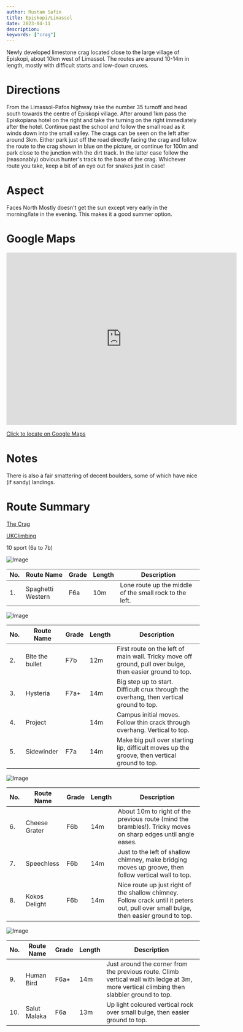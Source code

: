 ```yaml
---
author: Rustam Safin
title: Episkopi/Limassol
date: 2023-04-11
description:
keywords: ["crag"]
---
```


Newly developed limestone crag located close to the large village of Episkopi, about 10km west of Limassol. The routes are around 10-14m in length, mostly with difficult starts and low-down cruxes.

# Directions

From the Limassol-Pafos highway take the number 35 turnoff and head south towards the centre of Episkopi village. After around 1km pass the Episkopiana hotel on the right and take the turning on the right immediately after the hotel. Continue past the school and follow the small road as it winds down into the small valley. The crags can be seen on the left after around 3km. Either park just off the road directly facing the crag and follow the route to the crag shown in blue on the picture, or continue for 100m and park close to the junction with the dirt track. In the latter case follow the (reasonably) obvious hunter's track to the base of the crag. Whichever route you take, keep a bit of an eye out for snakes just in case!

# Aspect

Faces North Mostly doesn't get the sun except very early in the morning/late in the evening. This makes it a good summer option.

# Google Maps

<iframe src="https://www.google.com/maps/embed?pb=!1m17!1m12!1m3!1d4250.8910824330715!2d32.873129315231715!3d34.67768298044045!2m3!1f0!2f0!3f0!3m2!1i1024!2i768!4f13.1!3m2!1m1!2zMzTCsDQwJzM5LjciTiAzMsKwNTInMzEuMSJF!5e1!3m2!1sen!2s!4v1681193113447!5m2!1sen!2s" width="600" height="450" style="border:0;" allowfullscreen="" loading="lazy" referrerpolicy="no-referrer-when-downgrade"></iframe>

[Click to locate on Google Maps](https://goo.gl/maps/NoNgW8mbnXnFAvYj8)

# Notes

There is also a fair smattering of decent boulders, some of which have nice (if sandy) landings.

# Route Summary

[The Crag](https://www.thecrag.com/en/climbing/middle-east/area/5398683633)

[UKClimbing](https://www.ukclimbing.com/logbook/crags/limmasol-25458/#episkopi_limmasol_routes)

10 sport (6a to 7b)


![Image](/episkopi-limassol/epi_lem_1.jpg)


| No. | Route Name        | Grade | Length | Description                                             |
| --- | ----------------- | ----- | ------ | ------------------------------------------------------- |
| 1.  | Spaghetti Western | F6a   | 10m    | Lone route up the middle of the small rock to the left. |



![Image](/episkopi-limassol/epi_lem_2.jpg)


| No. | Route Name      | Grade | Length | Description                                                                                               |
| --- | --------------- | ----- | ------ | --------------------------------------------------------------------------------------------------------- |
| 2.  | Bite the bullet | F7b   | 12m    | First route on the left of main wall. Tricky move off ground, pull over bulge, then easier ground to top. |
| 3.  | Hysteria        | F7a+  | 14m    | Big step up to start. Difficult crux through the overhang, then vertical ground to top.                   |
| 4.  | Project         |       | 14m    | Campus initial moves. Follow thin crack through overhang. Vertical to top.                                |
| 5.  | Sidewinder      | F7a   | 14m    | Make big pull over starting lip, difficult moves up the groove, then vertical ground to top.              |


![Image](/episkopi-limassol/epi_lem_3.jpg)

| No. | Route Name    | Grade | Length | Description                                                                                                                          |
| --- | ------------- | ----- | ------ | ------------------------------------------------------------------------------------------------------------------------------------ |
| 6.  | Cheese Grater | F6b   | 14m    | About 10m to right of the previous route (mind the brambles!). Tricky moves on sharp edges until angle eases.                        |
| 7.  | Speechless    | F6b   | 14m    | Just to the left of shallow chimney, make bridging moves up groove, then follow vertical wall to top.                                |
| 8.  | Kokos Delight | F6b   | 14m    | Nice route up just right of the shallow chimney. Follow crack until it peters out, pull over small bulge, then easier ground to top. |

![Image](/episkopi-limassol/epi_lem_4.jpg)

| No. | Route Name   | Grade | Length | Description                                                                                                                               |
| --- | ------------ | ----- | ------ | ----------------------------------------------------------------------------------------------------------------------------------------- |
| 9.  | Human Bird   | F6a+  | 14m    | Just around the corner from the previous route. Climb vertical wall with ledge at 3m, more vertical climbing then slabbier ground to top. |
| 10. | Salut Malaka | F6a   | 13m    | Up light coloured vertical rock over small bulge, then easier ground to top.                                                              |
